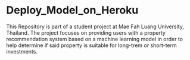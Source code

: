 # Deploy_Model_on_Heroku
This Repository is part of a student project at Mae Fah Luang University, Thailand. The project focuses on providing users with a property recommendation system based on a machine learning model in order to help determine if said property is suitable for long-trem or short-term investments.
